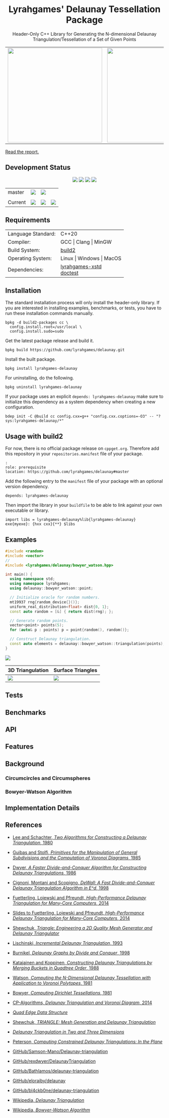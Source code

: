 <h1 align="center">
    Lyrahgames' Delaunay Tessellation Package
</h1>

<p align="center">
    Header-Only C++ Library for Generating the N-dimensional Delaunay Triangulation/Tessellation of a Set of Given Points
</p>

<table align="center">
    <tr>
        <td><img src="docs/images/random_points_3d.png" width="300"/></td>
        <td><img src="docs/images/random_points_3d_surface.png" width="300"/></td>
    </tr>
</table>

[Read the report.](docs/report/main.pdf)

## Development Status

<p align="center">
    <img src="https://img.shields.io/github/languages/top/lyrahgames/delaunay.svg?style=for-the-badge">
    <img src="https://img.shields.io/github/languages/code-size/lyrahgames/delaunay.svg?style=for-the-badge">
    <img src="https://img.shields.io/github/repo-size/lyrahgames/delaunay.svg?style=for-the-badge">
    <a href="COPYING.md">
        <img src="https://img.shields.io/github/license/lyrahgames/delaunay.svg?style=for-the-badge&color=blue">
    </a>
</p>

<b>
<table align="center">
    <tr>
        <td>
            master
        </td>
        <td>
            <a href="https://github.com/lyrahgames/delaunay">
                <img src="https://img.shields.io/github/last-commit/lyrahgames/delaunay/master.svg?logo=github&logoColor=white">
            </a>
        </td>    
        <!-- <td>
            <a href="https://circleci.com/gh/lyrahgames/delaunay/tree/master"><img src="https://circleci.com/gh/lyrahgames/delaunay/tree/master.svg?style=svg"></a>
        </td> -->
        <!-- <td>
            <a href="https://codecov.io/gh/lyrahgames/delaunay">
              <img src="https://codecov.io/gh/lyrahgames/delaunay/branch/master/graph/badge.svg" />
            </a>
        </td> -->
        <td>
            <a href="https://ci.cppget.org/?builds=lyrahgames-robin-hood&pv=&tc=*&cf=&mn=&tg=&rs=*">
                <img src="https://img.shields.io/badge/b|2 ci.cppget.org-Click here!-blue">
            </a>
        </td>
    </tr>
    <!-- <tr>
        <td>
            develop
        </td>
        <td>
            <a href="https://github.com/lyrahgames/delaunay/tree/develop">
                <img src="https://img.shields.io/github/last-commit/lyrahgames/delaunay/develop.svg?logo=github&logoColor=white">
            </a>
        </td>    
        <td>
            <a href="https://circleci.com/gh/lyrahgames/delaunay/tree/develop"><img src="https://circleci.com/gh/lyrahgames/delaunay/tree/develop.svg?style=svg"></a>
        </td>
        <td>
            <a href="https://codecov.io/gh/lyrahgames/delaunay">
              <img src="https://codecov.io/gh/lyrahgames/delaunay/branch/develop/graph/badge.svg" />
            </a>
        </td>
    </tr> -->
    <tr>
        <td>
        </td>
    </tr>
    <tr>
        <td>
            Current
        </td>
        <td>
            <a href="https://github.com/lyrahgames/delaunay">
                <img src="https://img.shields.io/github/commit-activity/y/lyrahgames/delaunay.svg?logo=github&logoColor=white">
            </a>
        </td>
        <!-- <td>
            <img src="https://img.shields.io/github/release/lyrahgames/delaunay.svg?logo=github&logoColor=white">
        </td>
        <td>
            <img src="https://img.shields.io/github/release-pre/lyrahgames/delaunay.svg?label=pre-release&logo=github&logoColor=white">
        </td> -->
        <td>
            <img src="https://img.shields.io/github/tag/lyrahgames/delaunay.svg?logo=github&logoColor=white">
        </td>
        <td>
            <img src="https://img.shields.io/github/tag-date/lyrahgames/delaunay.svg?label=latest%20tag&logo=github&logoColor=white">
        </td>
        <!-- <td>
            <a href="https://queue.cppget.org/robin-hood">
                <img src="https://img.shields.io/website/https/queue.cppget.org/robin-hood.svg?down_message=empty&down_color=blue&label=b|2%20queue.cppget.org&up_color=orange&up_message=running">
            </a>
        </td> -->
    </tr>
</table>
</b>

## Requirements
<b>
<table>
    <tr>
        <td>Language Standard:</td>
        <td>C++20</td>
    </tr>
    <tr>
        <td>Compiler:</td>
        <td>
            GCC | Clang | MinGW
        </td>
    </tr>
    <tr>
        <td>Build System:</td>
        <td>
            <a href="https://build2.org/">build2</a>
        </td>
    </tr>
    <tr>
        <td>Operating System:</td>
        <td>
            Linux | Windows | MacOS
        </td>
    </tr>
    <tr>
        <td>Dependencies:</td>
        <td>
            <a href="https://github.com/lyrahgames/xstd">
                lyrahgames-xstd
            </a>
            <br>
            <a href="https://cppget.org/doctest">
                doctest
            </a>
        </td>
    </tr>
</table>
</b>

## Installation
The standard installation process will only install the header-only library.
If you are interested in installing examples, benchmarks, or tests, you have to run these installation commands manually.

    bpkg -d build2-packages cc \
      config.install.root=/usr/local \
      config.install.sudo=sudo

Get the latest package release and build it.

    bpkg build https://github.com/lyrahgames/delaunay.git

Install the built package.

    bpkg install lyrahgames-delaunay

For uninstalling, do the following.

    bpkg uninstall lyrahgames-delaunay

If your package uses an explicit `depends: lyrahgames-delaunay` make sure to initialize this dependency as a system dependency when creating a new configuration.

    bdep init -C @build cc config.cxx=g++ "config.cxx.coptions=-O3" -- "?sys:lyrahgames-delaunay/*"

## Usage with build2
For now, there is no official package release on `cppget.org`.
Therefore add this repository in your `repositories.manifest` file of your package.

    :
    role: prerequisite
    location: https://github.com/lyrahgames/delaunay#master

Add the following entry to the `manifest` file of your package with an optional version dependency.

    depends: lyrahgames-delaunay

Then import the library in your `buildfile` to be able to link against your own executable or library.

    import libs = lyrahgames-delaunay%lib{lyrahgames-delaunay}
    exe{myexe}: {hxx cxx}{**} $libs

## Examples

```c++
#include <random>
#include <vector>
//
#include <lyrahgames/delaunay/bowyer_watson.hpp>

int main() {
  using namespace std;
  using namespace lyrahgames;
  using delaunay::bowyer_watson::point;

  // Initialize oracle for random numbers.
  mt19937 rng{random_device{}()};
  uniform_real_distribution<float> dist{0, 1};
  const auto random = [&] { return dist(rng); };

  // Generate random points.
  vector<point> points(5);
  for (auto& p : points) p = point{random(), random()};

  // Construct Delaunay triangulation.
  const auto elements = delaunay::bowyer_watson::triangulation(points);
}
```

![](docs/images/random_points_2d.png)

|3D Triangulation | Surface Triangles |
|---|---|
| ![](docs/images/random_points_3d.png) | ![](docs/images/random_points_3d_surface.png) |

## Tests

## Benchmarks

## API

## Features

## Background
### Circumcircles and Circumspheres
### Bowyer-Watson Algorithm

## Implementation Details

## References

- [Lee and Schachter, *Two Algorithms for Constructing a Delaunay Triangulation*, 1980](http://www.personal.psu.edu/cxc11/AERSP560/DELAUNEY/13_Two_algorithms_Delauney.pdf)
- [Guibas and Stolfi, *Primitives for the Manipulation of General Subdivisions and the Computation of Voronoi Diagrams*, 1985](http://sccg.sk/~samuelcik/dgs/quad_edge.pdf)
- [Dwyer, *A Faster Divide-and-Conquer Algorithm for Constructing Delaunay Triangulations*, 1986](https://link.springer.com/article/10.1007/BF01840356)
- [Cignoni, Montani and Scopigno, *DeWall: A Fast Divide-and-Conquer Delaunay Triangulation Algorithm in E^d*, 1998](https://www.sciencedirect.com/science/article/abs/pii/S0010448597000821)
- [Fuetterling, Lojewski and Pfreundt, *High-Performance Delaunay Triangulation for Many-Core Computers*, 2014](https://diglib.eg.org/bitstream/handle/10.2312/hpg.20141098.097-104/097-104.pdf?sequence=1)
- [Slides to Fuetterling, Lojewski and Pfreundt, *High-Performance Delaunay Triangulation for Many-Core Computers*, 2014](https://www.highperformancegraphics.org/wp-content/uploads/2014/Fuetterling-Delaunay.pdf)
- [Shewchuk, *Triangle: Engineering a 2D Quality Mesh Generator and Delaunay Triangulator*](https://people.eecs.berkeley.edu/~jrs/papers/triangle.pdf)
- [Lischinski, *Incremental Delaunay Triangulation*, 1993](http://www.karlchenofhell.org/cppswp/lischinski.pdf)
- [Burnikel, *Delaunay Graphs by Divide and Conquer*, 1998](https://pure.mpg.de/rest/items/item_1819432_4/component/file_2599484/content)
- [Katajainen and Koppinen, *Constructing Delaunay Triangulations by Merging Buckets in Quadtree Order*, 1988](http://hjemmesider.diku.dk/~jyrki/Paper/KK88.pdf)
- [Watson, *Computing the N-Dimensional Delaunay Tessellation with Application to Voronoi Polytopes*, 1981](https://academic.oup.com/comjnl/article/24/2/167/338200)
- [Bowyer, *Computing Dirichlet Tessellations*, 1981](https://academic.oup.com/comjnl/article/24/2/162/338193)

- [CP-Algorithms, *Delaunay Triangulation and Voronoi Diagram*, 2014](https://cp-algorithms.com/geometry/delaunay.html)
- [*Quad Edge Data Structure*](https://www.neolithicsphere.com/geodesica/doc/quad_edge_overview.htm)
- [Shewchuk, *TRIANGLE: Mesh Generation and Delaunay Triangulation*](https://people.sc.fsu.edu/~jburkardt/c_src/triangle/triangle.html)
- [*Delaunay Triangulation in Two and Three Dimensions*](http://www.ae.metu.edu.tr/tuncer/ae546/prj/delaunay/)
- [Peterson, *Computing Constrained Delaunay Triangulations: In the Plane*](http://www.geom.uiuc.edu/~samuelp/del_project.html)
- [GitHub/Samson-Mano/Delaunay-triangulation](https://github.com/Samson-Mano/Delaunay-triangulation)
- [GitHub/rexdwyer/DelaunayTriangulation](https://github.com/rexdwyer/DelaunayTriangulation)
- [GitHub/Bathlamos/delaunay-triangulation](https://github.com/Bathlamos/delaunay-triangulation)
- [GitHub/eloraiby/delaunay](https://github.com/eloraiby/delaunay)
- [GitHub/bl4ckb0ne/delaunay-triangulation](https://github.com/bl4ckb0ne/delaunay-triangulation)
- [Wikipedia, *Delaunay Triangulation*](https://en.wikipedia.org/wiki/Delaunay_triangulation)
- [Wikipedia, *Bowyer-Watson Algorithm*](https://en.wikipedia.org/wiki/Bowyer%E2%80%93Watson_algorithm)